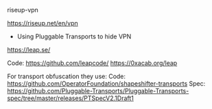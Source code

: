 riseup-vpn

https://riseup.net/en/vpn
- Using Pluggable Transports to hide VPN

https://leap.se/

Code: https://github.com/leapcode/
https://0xacab.org/leap

For transport obfuscation they use: 
Code: https://github.com/OperatorFoundation/shapeshifter-transports
Spec: https://github.com/Pluggable-Transports/Pluggable-Transports-spec/tree/master/releases/PTSpecV2.1Draft1